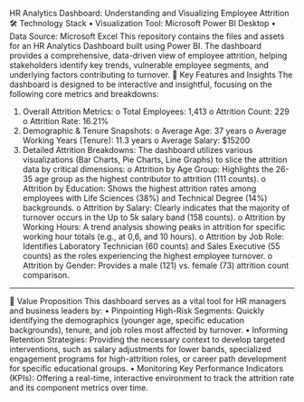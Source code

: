 HR Analytics Dashboard: Understanding and Visualizing Employee Attrition
🛠️ Technology Stack
•	Visualization Tool: Microsoft Power BI Desktop
•	Data Source: Microsoft Excel
This repository contains the files and assets for an HR Analytics Dashboard built using Power BI. The dashboard provides a comprehensive, data-driven view of employee attrition, helping stakeholders identify key trends, vulnerable employee segments, and underlying factors contributing to turnover.
🌟 Key Features and Insights
The dashboard is designed to be interactive and insightful, focusing on the following core metrics and breakdowns:
1.	Overall Attrition Metrics:
o	Total Employees: 1,413
o	Attrition Count: 229
o	Attrition Rate: 16.21%
2.	Demographic & Tenure Snapshots:
o	Average Age: 37 years
o	Average Working Years (Tenure): 11.3 years
o	Average Salary: $15200 
3.	Detailed Attrition Breakdowns: The dashboard utilizes various visualizations (Bar Charts, Pie Charts, Line Graphs) to slice the attrition data by critical dimensions:
o	Attrition by Age Group: Highlights the 26-35 age group as the highest contributor to attrition (111 counts).
o	Attrition by Education: Shows the highest attrition rates among employees with Life Sciences (38%) and Technical Degree (14%) backgrounds.
o	Attrition by Salary: Clearly indicates that the majority of turnover occurs in the Up to 5k salary band (158 counts).
o	Attrition by Working Hours: A trend analysis showing peaks in attrition for specific working hour totals (e.g., at 0,6, and 10 hours).
o	Attrition by Job Role: Identifies Laboratory Technician (60 counts) and Sales Executive (55 counts) as the roles experiencing the highest employee turnover.
o	Attrition by Gender: Provides a male (121) vs. female (73) attrition count comparison.
________________________________________
🎯 Value Proposition
This dashboard serves as a vital tool for HR managers and business leaders by:
•	Pinpointing High-Risk Segments: Quickly identifying the demographics (younger age, specific education backgrounds), tenure, and job roles most affected by turnover.
•	Informing Retention Strategies: Providing the necessary context to develop targeted interventions, such as salary adjustments for lower bands, specialized engagement programs for high-attrition roles, or career path development for specific educational groups.
•	Monitoring Key Performance Indicators (KPIs): Offering a real-time, interactive environment to track the attrition rate and its component metrics over time.
